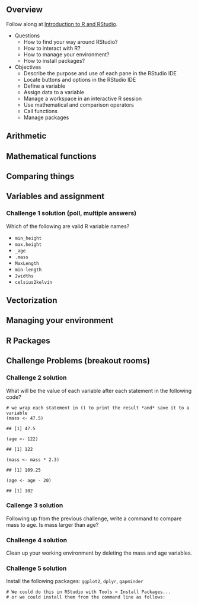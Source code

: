 Overview
--------

Follow along at [Introduction to R and
RStudio](http://swcarpentry.github.io/r-novice-gapminder/01-rstudio-intro/index.html).

-   Questions
    -   How to find your way around RStudio?
    -   How to interact with R?
    -   How to manage your environment?
    -   How to install packages?
-   Objectives
    -   Describe the purpose and use of each pane in the RStudio IDE
    -   Locate buttons and options in the RStudio IDE
    -   Define a variable
    -   Assign data to a variable
    -   Manage a workspace in an interactive R session
    -   Use mathematical and comparison operators
    -   Call functions
    -   Manage packages

Arithmetic
----------

Mathematical functions
----------------------

Comparing things
----------------

Variables and assignment
------------------------

### Challenge 1 solution (poll, multiple answers)

Which of the following are valid R variable names?

-   `min_height`
-   `max.height`
-   `_age`
-   `.mass`
-   `MaxLength`
-   `min-length`
-   `2widths`
-   `celsius2kelvin`

Vectorization
-------------

Managing your environment
-------------------------

R Packages
----------

Challenge Problems (breakout rooms)
-----------------------------------

### Challenge 2 solution

What will be the value of each variable after each statement in the
following code?

    # we wrap each statement in () to print the result *and* save it to a variable
    (mass <- 47.5)

    ## [1] 47.5

    (age <- 122)

    ## [1] 122

    (mass <- mass * 2.3)

    ## [1] 109.25

    (age <- age - 20)

    ## [1] 102

### Callenge 3 solution

Following up from the previous challenge, write a command to compare
mass to age. Is mass larger than age?

### Challenge 4 solution

Clean up your working environment by deleting the mass and age
variables.

### Challenge 5 solution

Install the following packages: `ggplot2`, `dplyr`, `gapminder`

    # We could do this in RStudio with Tools > Install Packages...
    # or we could install them from the command line as follows:
